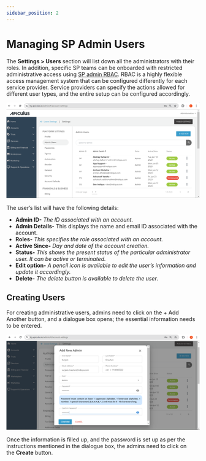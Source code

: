 ```yaml
---
sidebar_position: 2
---
```

# Managing SP Admin Users

The **Settings > Users** section will list down all the administrators with their roles. In addition, specific SP teams can be onboarded with restricted administrative access using [SP admin RBAC](/docs/AboutServiceProviderAdministration/Role-basedAccessonAdminConsole). RBAC is a highly flexible access management system that can be configured differently for each service provider. Service providers can specify the actions allowed for different user types, and the entire setup can be configured accordingly.

![Managing SP Admin Users](img/Managing-SP-Admin-Users1.png)

The user’s list will have the following details:

- **Admin ID-** _The ID associated with an account._
- **Admin Details-** This displays the name and email ID associated with the account.
- **Roles-** _This specifies the role associated with an account._
- **Active Since-** _Day and date of the account creation._
- **Status-** _This shows the present status of the particular administrator user. It can be active or terminated._
- **Edit option-** _A pencil icon is available to edit the user’s information and update it accordingly._
- **Delete-** _The delete button is available to delete the user_.

## Creating Users

For creating administrative users, admins need to click on the + Add Another button, and a dialogue box opens; the essential information needs to be entered.

![Managing SP Admin Users](img/Managing-SP-Admin-Users2.png)

Once the information is filled up, and the password is set up as per the instructions mentioned in the dialogue box, the admins need to click on the **Create** button.